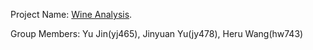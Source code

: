 Project Name: [Wine Analysis](https://github.com/yujin465/wineanalysis.git).

Group Members: Yu Jin(yj465), Jinyuan Yu(jy478), Heru Wang(hw743)
